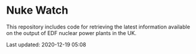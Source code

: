 # Nuke Watch

This repository includes code for retrieving the latest information available on the output of EDF nuclear power plants in the UK.

Last updated: 2020-12-19 05:08